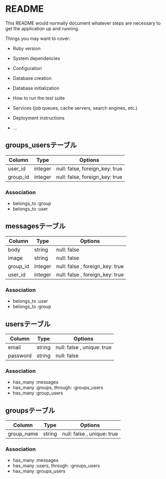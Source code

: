 # README

This README would normally document whatever steps are necessary to get the
application up and running.

Things you may want to cover:

* Ruby version

* System dependencies

* Configuration

* Database creation

* Database initialization

* How to run the test suite

* Services (job queues, cache servers, search engines, etc.)

* Deployment instructions

* ...

## groups_usersテーブル

  |Column|Type|Options|
  |------|----|-------|
  |user_id|integer|null: false, foreign_key: true|
  |group_id|integer|null: false, foreign_key: true|

  ### Association
  - belongs_to :group
  - belongs_to :user

## messagesテーブル

  |Column|Type|Options|
  |------|----|-------|
  |body|string|null: false|
  |image|string|null: false|
  |group_id|integer|null: false , foreign_key: true|
  |user_id|integer|null: false , foreign_key: true|
 ### Association
 - belongs_to :user
 - belongs_to :group



## usersテーブル
  |Column|Type|Options|
  |------|----|-------|
  |email|string|null: false , unique: true|
  |password|string|null: false|

  ### Association
  - has_many :messages
  - has_many  :groups,  through:  :groups_users
  - has_many :group_users


  ## groupsテーブル
  |Column|Type|Options|
  |------|----|-------|
  |group_name|string|null: false , unique: true|

  ### Association
  - has_many :messages
  - has_many :users, through: :groups_users
  - has_many :groups_users
